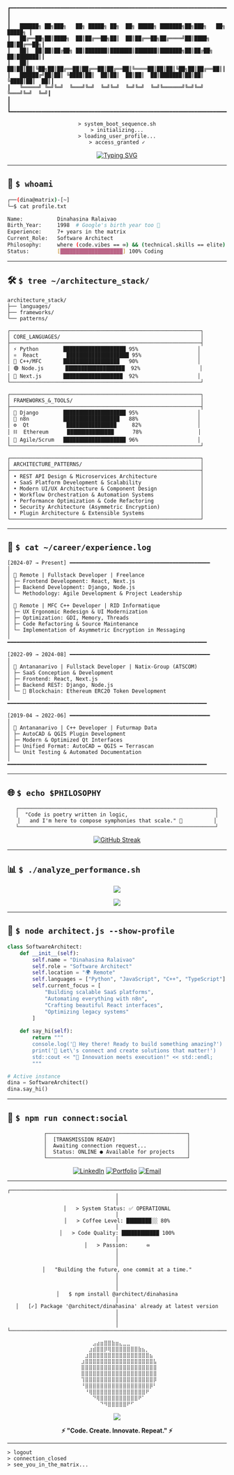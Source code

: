 ```
┏━━━━━━━━━━━━━━━━━━━━━━━━━━━━━━━━━━━━━━━━━━━━━━━━━━━━━━━━━━━━━━━━━━━━━━━━━━━━━┓
┃                                                                             ┃
┃   ██████╗ ██╗███╗   ██╗ █████╗ ██╗  ██╗ █████╗ ███████╗██╗███╗   ██╗ █████╗ ┃
┃   ██╔══██╗██║████╗  ██║██╔══██╗██║  ██║██╔══██╗██╔════╝██║████╗  ██║██╔══██╗┃
┃   ██║  ██║██║██╔██╗ ██║███████║███████║███████║███████╗██║██╔██╗ ██║███████║┃
┃   ██║  ██║██║██║╚██╗██║██╔══██║██╔══██║██╔══██║╚════██║██║██║╚██╗██║██╔══██║┃
┃   ██████╔╝██║██║ ╚████║██║  ██║██║  ██║██║  ██║███████║██║██║ ╚████║██║  ██║┃
┃   ╚═════╝ ╚═╝╚═╝  ╚═══╝╚═╝  ╚═╝╚═╝  ╚═╝╚═╝  ╚═╝╚══════╝╚═╝╚═╝  ╚═══╝╚═╝  ╚═╝┃
┃                                                                             ┃
┗━━━━━━━━━━━━━━━━━━━━━━━━━━━━━━━━━━━━━━━━━━━━━━━━━━━━━━━━━━━━━━━━━━━━━━━━━━━━━┛
```

<div align="center">

```ascii
> system_boot_sequence.sh
> initializing...
> loading_user_profile...
> access_granted ✓
```

[![Typing SVG](https://readme-typing-svg.herokuapp.com?font=Fira+Code&size=22&duration=3000&pause=1000&color=00FF00&center=true&vCenter=true&width=600&lines=Software+Architect+%7C+Fullstack+Developer;Born+1998+%E2%80%A2+Same+Age+as+Google+%F0%9F%8C%90;7+Years+of+Code+%26+Caffeine+%E2%98%95;Vibes+%2B+Technical+Excellence+%F0%9F%9A%80)](https://git.io/typing-svg)

</div>

---

## 📡 `$ whoami`

```bash
┌──(dina@matrix)-[~]
└─$ cat profile.txt

Name:           Dinahasina Ralaivao
Birth_Year:     1998  # Google's birth year too 🎂
Experience:     7+ years in the matrix
Current_Role:   Software Architect
Philosophy:     where (code.vibes == ∞) && (technical.skills == elite)
Status:         [████████████████████] 100% Coding
```

---

## 🛠️ `$ tree ~/architecture_stack/`

```terminal
architecture_stack/
├── languages/
├── frameworks/
└── patterns/

┌─────────────────────────────────────────────────────────────┐
│ CORE_LANGUAGES/                                             │
├─────────────────────────────────────────────────────────────┤
│ ⚡ Python        ████████████████████ 95%                   │
│ ⚛️  React         ████████████████████ 95%                  │
│ 🔧 C++/MFC       ██████████████████   90%                   │
│ 🟢 Node.js       ███████████████████  92%                   │
│ 🎯 Next.js       ███████████████████  92%                   │
└─────────────────────────────────────────────────────────────┘

┌─────────────────────────────────────────────────────────────┐
│ FRAMEWORKS_&_TOOLS/                                         │
├─────────────────────────────────────────────────────────────┤
│ 🎸 Django        ████████████████████ 95%                   │
│ 🤖 n8n           ██████████████████   88%                   │
│ ⚙️  Qt            ████████████████     82%                  │
│ ⛓️  Ethereum      ███████████████      78%                  │
│ 🔄 Agile/Scrum   ████████████████████ 96%                   │
└─────────────────────────────────────────────────────────────┘

┌─────────────────────────────────────────────────────────────┐
│ ARCHITECTURE_PATTERNS/                                      │
├─────────────────────────────────────────────────────────────┤
│ • REST API Design & Microservices Architecture              │
│ • SaaS Platform Development & Scalability                   │
│ • Modern UI/UX Architecture & Component Design              │
│ • Workflow Orchestration & Automation Systems               │
│ • Performance Optimization & Code Refactoring               │
│ • Security Architecture (Asymmetric Encryption)             │
│ • Plugin Architecture & Extensible Systems                  │
└─────────────────────────────────────────────────────────────┘
```

---

## 💼 `$ cat ~/career/experience.log`

```log
[2024-07 → Present] ━━━━━━━━━━━━━━━━━━━━━━━━━━━━━━━━━━━━━━━━━━━━━
│ 
│ 📍 Remote | Fullstack Developer | Freelance
│ ├─ Frontend Development: React, Next.js
│ ├─ Backend Development: Django, Node.js
│ └─ Methodology: Agile Development & Project Leadership
│
│ 📍 Remote | MFC C++ Developer | RID Informatique
│ ├─ UX Ergonomic Redesign & UI Modernization
│ ├─ Optimization: GDI, Memory, Threads
│ ├─ Code Refactoring & Source Maintenance
│ └─ Implementation of Asymmetric Encryption in Messaging
│
━━━━━━━━━━━━━━━━━━━━━━━━━━━━━━━━━━━━━━━━━━━━━━━━━━━━━━━━━━━━━━━━

[2022-09 → 2024-08] ━━━━━━━━━━━━━━━━━━━━━━━━━━━━━━━━━━━━━━━━━━━━━
│ 
│ 📍 Antananarivo | Fullstack Developer | Natix-Group (ATSCOM)
│ ├─ SaaS Conception & Development
│ ├─ Frontend: React, Next.js
│ ├─ Backend REST: Django, Node.js
│ └─ 🔗 Blockchain: Ethereum ERC20 Token Development
│
━━━━━━━━━━━━━━━━━━━━━━━━━━━━━━━━━━━━━━━━━━━━━━━━━━━━━━━━━━━━━━━━

[2019-04 → 2022-06] ━━━━━━━━━━━━━━━━━━━━━━━━━━━━━━━━━━━━━━━━━━━━━
│ 
│ 📍 Antananarivo | C++ Developer | Futurmap Data
│ ├─ AutoCAD & QGIS Plugin Development
│ ├─ Modern & Optimized Qt Interfaces
│ ├─ Unified Format: AutoCAD ↔ QGIS ↔ Terrascan
│ └─ Unit Testing & Automated Documentation
│
━━━━━━━━━━━━━━━━━━━━━━━━━━━━━━━━━━━━━━━━━━━━━━━━━━━━━━━━━━━━━━━━
```

---

## 🌐 `$ echo $PHILOSOPHY`

<div align="center">

```ascii
┌───────────────────────────────────────────────────────────────┐
│  "Code is poetry written in logic,                            │
│   and I'm here to compose symphonies that scale." 🎵          │
└───────────────────────────────────────────────────────────────┘
```

[![GitHub Streak](https://github-readme-streak-stats.herokuapp.com/?user=dinahasina1&theme=dark&background=0D1117&border=00FF00&stroke=00FF00&ring=00FF00&fire=00FF00&currStreakLabel=00FF00)](https://git.io/streak-stats)

</div>

---

## 📊 `$ ./analyze_performance.sh`

<div align="center">

![](https://github-readme-stats.vercel.app/api?username=dinahasina1&show_icons=true&theme=dark&bg_color=0D1117&border_color=00FF00&icon_color=00FF00&text_color=00FF00&title_color=00FF00)

![](https://github-readme-stats.vercel.app/api/top-langs/?username=dinahasina1&layout=compact&theme=dark&bg_color=0D1117&border_color=00FF00&text_color=00FF00&title_color=00FF00)

</div>

---

## 🎯 `$ node architect.js --show-profile`

```python
class SoftwareArchitect:
    def __init__(self):
        self.name = "Dinahasina Ralaivao"
        self.role = "Software Architect"
        self.location = "🌍 Remote"
        self.languages = ["Python", "JavaScript", "C++", "TypeScript"]
        self.current_focus = [
            "Building scalable SaaS platforms",
            "Automating everything with n8n",
            "Crafting beautiful React interfaces",
            "Optimizing legacy systems"
        ]
        
    def say_hi(self):
        return """
        console.log('👋 Hey there! Ready to build something amazing?')
        print('💼 Let\'s connect and create solutions that matter!')
        std::cout << "🚀 Innovation meets execution!" << std::endl;
        """

# Active instance
dina = SoftwareArchitect()
dina.say_hi()
```

---

## 🔗 `$ npm run connect:social`

<div align="center">

```ascii
┌─────────────────────────────────────────────┐
│  [TRANSMISSION READY]                       │
│  Awaiting connection request...             │
│  Status: ONLINE ● Available for projects    │
└─────────────────────────────────────────────┘
```

[![LinkedIn](https://img.shields.io/badge/LinkedIn-0077B5?style=for-the-badge&logo=linkedin&logoColor=white)](https://www.linkedin.com/in/dinahasina/)
[![Portfolio](https://img.shields.io/badge/Portfolio-00FF00?style=for-the-badge&logo=google-chrome&logoColor=black)](https://portfolio.link)
[![Email](https://img.shields.io/badge/Email-D14836?style=for-the-badge&logo=gmail&logoColor=white)](mailto:dinahasina.michel.ralaivao@esti.mg)

</div>

---

<div align="center">

```ascii
┌───────────────────────────────────────────────────────────────────────┐
│                                                                       │
│   > System Status: ✅ OPERATIONAL                                     │
│   > Coffee Level: ████████░░ 80%                                      │
│   > Code Quality: ████████████ 100%                                   │
│   > Passion:      ∞                                                   │
│                                                                       │
│   "Building the future, one commit at a time."                        │
│                                                                       │
│   $ npm install @architect/dinahasina                                 │
│   [✓] Package '@architect/dinahasina' already at latest version       │
│                                                                       │
└───────────────────────────────────────────────────────────────────────┘
```

```
⠀⠀⠀⠀⠀⠀⣠⣴⣶⣿⣿⣷⣶⣄⣀⣀⠀⠀⠀⠀⠀⠀⠀⠀⠀
⠀⠀⠀⠀⠀⣰⣾⣿⣿⡿⢿⣿⣿⣿⣿⣿⣿⣿⣷⣦⡀⠀⠀⠀⠀
⠀⠀⠀⠀⣰⣿⣿⣿⣿⣿⣿⣿⣿⣿⣿⣿⣿⣿⣿⣿⣿⣦⠀⠀⠀
⠀⠀⠀⣰⣿⣿⣿⣿⣿⣿⣿⣿⣿⣿⣿⣿⣿⣿⣿⣿⣿⣿⣧⠀⠀
⠀⠀⠀⣿⣿⣿⣿⣿⣿⣿⣿⣿⣿⣿⣿⣿⣿⣿⣿⣿⣿⣿⣿⠀⠀
⠀⠀⠀⣿⣿⣿⣿⣿⣿⣿⣿⣿⣿⣿⣿⣿⣿⣿⣿⣿⣿⣿⣿⠀⠀
⠀⠀⠀⢹⣿⣿⣿⣿⣿⣿⣿⣿⣿⣿⣿⣿⣿⣿⣿⣿⣿⣿⡿⠀⠀
⠀⠀⠀⠘⣿⣿⣿⣿⣿⣿⣿⣿⣿⣿⣿⣿⣿⣿⣿⣿⣿⡿⠃⠀⠀
⠀⠀⠀⠀⠘⢿⣿⣿⣿⣿⣿⣿⣿⣿⣿⣿⣿⣿⣿⣿⠟⠀⠀⠀⠀
⠀⠀⠀⠀⠀⠀⠙⢿⣿⣿⣿⣿⣿⣿⣿⣿⣿⣿⠟⠁⠀⠀⠀⠀⠀
⠀⠀⠀⠀⠀⠀⠀⠀⠙⠻⣿⣿⣿⣿⣿⠟⠋⠀⠀⠀⠀⠀⠀⠀⠀
```

![](https://komarev.com/ghpvc/?username=dinahasina1&color=00FF00&style=for-the-badge&label=PROFILE+VIEWS)

**⚡ "Code. Create. Innovate. Repeat." ⚡**

</div>

---

```terminal
> logout
> connection_closed
> see_you_in_the_matrix...
```

